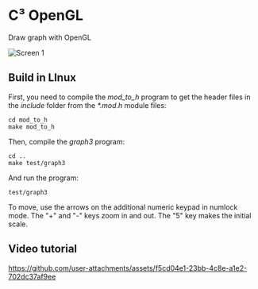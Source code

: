 # C³ OpenGL
Draw graph with OpenGL

![Screen 1](https://azhibaev.github.io/images/screen1.png)

## Build in LInux
First, you need to compile the _mod_to_h_ program to get the header files in the _include_ folder from the _*.mod.h_ module files:
```
cd mod_to_h
make mod_to_h
```
Then, compile the _graph3_ program:
```
cd ..
make test/graph3
```
And run the program:
```
test/graph3
```
To move, use the arrows on the additional numeric keypad in numlock mode. The "+" and "-" keys zoom in and out. The "5" key makes the initial scale.

## Video tutorial


https://github.com/user-attachments/assets/f5cd04e1-23bb-4c8e-a1e2-702dc37af9ee


